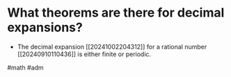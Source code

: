 # What theorems are there for decimal expansions? 

- The decimal expansion [[20241002204312]] for a rational number [[20240910110436]] is either finite or periodic.

#math #adm